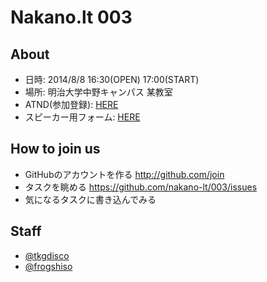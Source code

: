 # Nakano.lt 003
## About
- 日時: 2014/8/8 16:30(OPEN) 17:00(START)
- 場所: 明治大学中野キャンパス 某教室
- ATND(参加登録): [HERE](http://t.co/7Dg21DAvrR)
- スピーカー用フォーム: [HERE](https://docs.google.com/forms/d/11W_fQU8YqzfzNzGzlika1I5Nuxr_aExyXcAzWfZt-iI/viewform#start=openform)

## How to join us
- GitHubのアカウントを作る http://github.com/join
- タスクを眺める https://github.com/nakano-lt/003/issues
- 気になるタスクに書き込んでみる

## Staff
- [@tkgdisco](http://twitter.com/tkgdisco/)
- [@frogshiso](http://twitter.com/frogshiso/)
